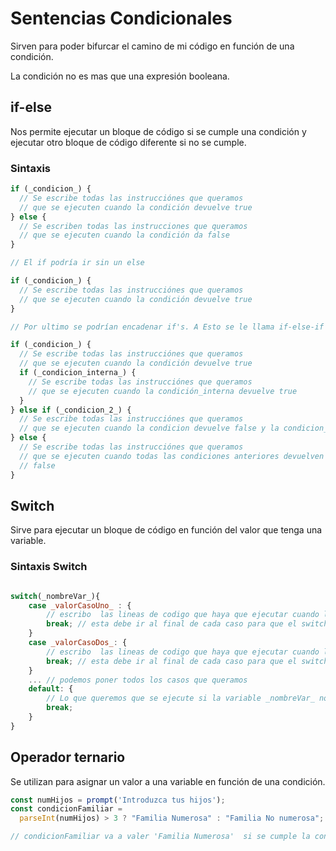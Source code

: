 # Sentencias Condicionales

Sirven para poder bifurcar el camino de mi código en función de una condición.

La condición no es mas que una expresión booleana.

## if-else

Nos permite ejecutar un bloque de código si se cumple una condición y ejecutar otro bloque de código diferente si no se cumple.

### Sintaxis

```js
if (_condicion_) {
  // Se escribe todas las instrucciónes que queramos
  // que se ejecuten cuando la condición devuelve true
} else {
  // Se escriben todas las instrucciones que queramos
  // que se ejecuten cuando la condición da false
}

// El if podría ir sin un else

if (_condicion_) {
  // Se escribe todas las instrucciónes que queramos
  // que se ejecuten cuando la condición devuelve true
}

// Por ultimo se podrían encadenar if's. A Esto se le llama if-else-if

if (_condicion_) {
  // Se escribe todas las instrucciónes que queramos
  // que se ejecuten cuando la condición devuelve true
  if (_condicion_interna_) {
    // Se escribe todas las instrucciónes que queramos
    // que se ejecuten cuando la condición_interna devuelve true
  }
} else if (_condicion_2_) {
  // Se escribe todas las instrucciónes que queramos
  // que se ejecuten cuando la condicion devuelve false y la condicion_2 devuelva true
} else {
  // Se escribe todas las instrucciónes que queramos
  // que se ejecuten cuando todas las condiciones anteriores devuelven
  // false
}
```

## Switch

Sirve para ejecutar un bloque de código en función del valor que tenga una variable.

### Sintaxis Switch

```js

switch(_nombreVar_){
    case _valorCasoUno_ : {
        // escribo  las lineas de codigo que haya que ejecutar cuando la variable _nombreVar_ valga _valorCasoUno_
        break; // esta debe ir al final de cada caso para que el switch no siga
    }
    case _valorCasoDos_: {
        // escribo  las lineas de codigo que haya que ejecutar cuando la variable _nombreVar_ valga _valorCasoDos_
        break; // esta debe ir al final de cada caso para que el switch no siga
    }
    ... // podemos poner todos los casos que queramos
    default: {
        // Lo que queremos que se ejecute si la variable _nombreVar_ no cumple ninguno de los casos anteriores
        break;
    }
}

```

## Operador ternario

Se utilizan para asignar un valor a una variable en función de una condición.

```js
const numHijos = prompt('Introduzca tus hijos');
const condicionFamiliar =
  parseInt(numHijos) > 3 ? "Familia Numerosa" : "Familia No numerosa";

// condicionFamiliar va a valer 'Familia Numerosa'  si se cumple la condición y va a valer 'Familia No numerosa'  si no se cumple
```
